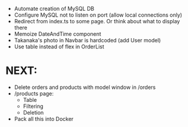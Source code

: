-   Automate creation of MySQL DB
-   Configure MySQL not to listen on port (allow local connections only)
-   Redirect from index.ts to some page. Or think about what to display there
-   Memoize DateAndTime component
-   Takanaka's photo in Navbar is hardcoded (add User model)
-   Use table instead of flex in OrderList

# NEXT:

-   Delete orders and products with model window in /orders
-   /products page:
    -   Table
    -   Filtering
    -   Deletion
-   Pack all this into Docker

